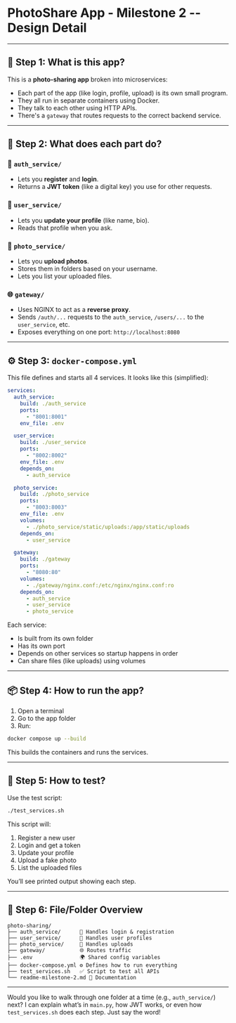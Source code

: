 # PhotoShare App - Milestone 2 -- Design Detail 

---

## 🧱 Step 1: What is this app?

This is a **photo-sharing app** broken into microservices:

* Each part of the app (like login, profile, upload) is its own small program.
* They all run in separate containers using Docker.
* They talk to each other using HTTP APIs.
* There's a `gateway` that routes requests to the correct backend service.

---

## 🧱 Step 2: What does each part do?

### 🔐 `auth_service/`

* Lets you **register** and **login**.
* Returns a **JWT token** (like a digital key) you use for other requests.

### 👤 `user_service/`

* Lets you **update your profile** (like name, bio).
* Reads that profile when you ask.

### 📸 `photo_service/`

* Lets you **upload photos**.
* Stores them in folders based on your username.
* Lets you list your uploaded files.

### 🌐 `gateway/`

* Uses NGINX to act as a **reverse proxy**.
* Sends `/auth/...` requests to the `auth_service`, `/users/...` to the `user_service`, etc.
* Exposes everything on one port: `http://localhost:8080`

---

## ⚙️ Step 3: `docker-compose.yml`

This file defines and starts all 4 services. It looks like this (simplified):

```yaml
services:
  auth_service:
    build: ./auth_service
    ports:
      - "8001:8001"
    env_file: .env

  user_service:
    build: ./user_service
    ports:
      - "8002:8002"
    env_file: .env
    depends_on:
      - auth_service

  photo_service:
    build: ./photo_service
    ports:
      - "8003:8003"
    env_file: .env
    volumes:
      - ./photo_service/static/uploads:/app/static/uploads
    depends_on:
      - user_service

  gateway:
    build: ./gateway
    ports:
      - "8080:80"
    volumes:
      - ./gateway/nginx.conf:/etc/nginx/nginx.conf:ro
    depends_on:
      - auth_service
      - user_service
      - photo_service
```

Each service:

* Is built from its own folder
* Has its own port
* Depends on other services so startup happens in order
* Can share files (like uploads) using volumes

---

## 📦 Step 4: How to run the app?

1. Open a terminal
2. Go to the app folder
3. Run:

```bash
docker compose up --build
```

This builds the containers and runs the services.

---

## 🧪 Step 5: How to test?

Use the test script:

```bash
./test_services.sh
```

This script will:

1. Register a new user
2. Login and get a token
3. Update your profile
4. Upload a fake photo
5. List the uploaded files

You’ll see printed output showing each step.

---

## 📁 Step 6: File/Folder Overview

```
photo-sharing/
├── auth_service/      🔐 Handles login & registration
├── user_service/      👤 Handles user profiles
├── photo_service/     📸 Handles uploads
├── gateway/           🌐 Routes traffic
├── .env               🌍 Shared config variables
├── docker-compose.yml ⚙ Defines how to run everything
├── test_services.sh   ✅ Script to test all APIs
└── readme-milestone-2.md 📘 Documentation
```

---

Would you like to walk through one folder at a time (e.g., `auth_service/`) next? I can explain what’s in `main.py`, how JWT works, or even how `test_services.sh` does each step. Just say the word!

